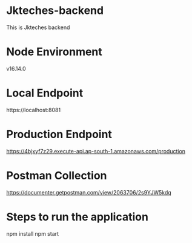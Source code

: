 # Jkteches-backend
This is Jkteches backend

# Node Environment
v16.14.0

# Local Endpoint
https://localhost:8081

# Production Endpoint
https://4bjxyf7z29.execute-api.ap-south-1.amazonaws.com/production


# Postman Collection
https://documenter.getpostman.com/view/2063706/2s9YJW5kdq


# Steps to run the application
npm install
npm start